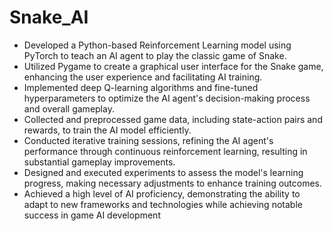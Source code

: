 # Snake_AI
- Developed a Python-based Reinforcement Learning model using PyTorch to teach an AI agent to play the classic game of Snake.
- Utilized Pygame to create a graphical user interface for the Snake game, enhancing the user experience and facilitating AI training.
- Implemented deep Q-learning algorithms and fine-tuned hyperparameters to optimize the AI agent's decision-making process and overall gameplay.
- Collected and preprocessed game data, including state-action pairs and rewards, to train the AI model efficiently.
- Conducted iterative training sessions, refining the AI agent's performance through continuous reinforcement learning, resulting in substantial
  gameplay improvements.
- Designed and executed experiments to assess the model's learning progress, making necessary adjustments to enhance training outcomes.
- Achieved a high level of AI proficiency, demonstrating the ability to adapt to new frameworks and technologies while achieving notable
  success in game AI development
